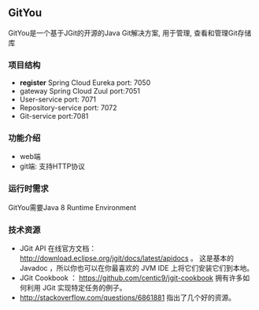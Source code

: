 ## GitYou 
GitYou是一个基于JGit的开源的Java Git解决方案, 用于管理, 查看和管理Git存储库 


### 项目结构
* **register** Spring Cloud Eureka port: 7050
* gateway Spring Cloud Zuul port:7051
* User-service port: 7071
* Repository-service port: 7072
* Git-service  port:7081


### 功能介绍
* web端
* git端: 支持HTTP协议


### 运行时需求 
GitYou需要Java 8 Runtime Environment




### 技术资源

- JGit API 在线官方文档： <http://download.eclipse.org/jgit/docs/latest/apidocs> 。 这是基本的 Javadoc ，所以你也可以在你最喜欢的 JVM IDE 上将它们安装它们到本地。
- JGit Cookbook ： <https://github.com/centic9/jgit-cookbook> 拥有许多如何利用 JGit 实现特定任务的例子。
- <http://stackoverflow.com/questions/6861881> 指出了几个好的资源。